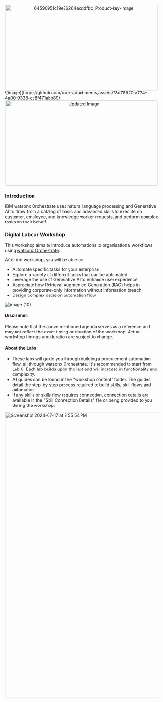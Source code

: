 <div align="center">
  <img src="https://media.github.ibm.com/user/449643/files/c36efd0d-8cff-42fd-8151-63683a88505d" alt="64590951c19e76264ecddfbc_Product-key-image" width="500" height="280">
</div>
![image](https://github.com/user-attachments/assets/73d75627-a774-4a00-9338-cc8f471abb89)

<div align="center">
  <img src="https://github.com/user-attachments/assets/73d75627-a774-4a00-9338-cc8f471abb89" alt="Updated Image" width="500" height="280">
</div>


### Introduction
IBM watsonx Orchestrate uses natural language processing and Generative AI to draw from a catalog of basic and advanced skills to execute on customer, employee, and knowledge worker requests, and perform complex tasks on their behalf.
### Digital Labour Workshop
This workshop aims to introduce automations to organisational workflows using [watsonx Orchestrate](https://www.ibm.com/products/watsonx-orchestrate).<br>

After the workshop, you will be able to:
- Automate specific tasks for your enterprise
- Explore a variety of different tasks that can be automated
- Leverage the use of Generative AI to enhance user experience
- Appreciate how Retrieval Augmented Generation (RAG) helps in providing corporate-only information without information breach
- Design complex decision automation flow

![image (10)](https://media.github.ibm.com/user/449643/files/d7ca1348-1fba-4be0-b812-22c342f2fb9d)
#### Disclaimer:
Please note that the above mentioned agenda serves as a reference and may not reflect the exact timing or duration of the workshop.
Actual workshop timings and duration are subject to change.
#### About the Labs
- These labs will guide you through building a procurement automation flow, all through watsonx Orchestrate. It's recommended to start from Lab 0. Each lab builds upon the last and will increase in functionality and complexity.
- All guides can be found in the "workshop content" folder. The guides detail the step-by-step process required to build skills, skill flows and automation.
- If any skills or skills flow requires connection, connection details are available in the "Skill Connection Details" file or being provided to you during the workshop.


<img width="937" alt="Screenshot 2024-07-17 at 3 55 54 PM" src="https://media.github.ibm.com/user/446708/files/5d6ffaf8-96f7-4ae3-a171-96db461a3a09">


